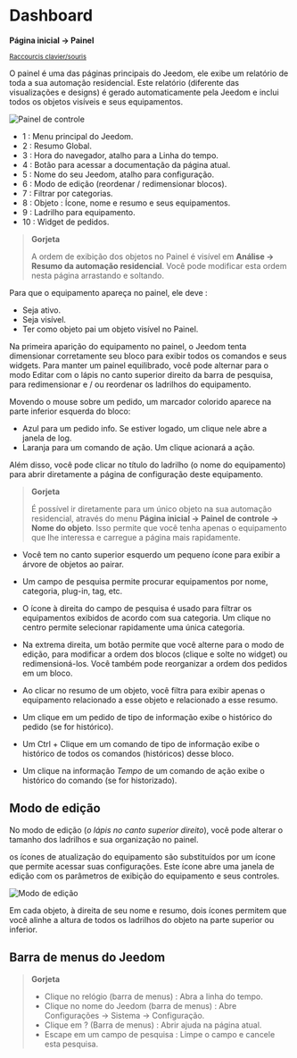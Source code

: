 # Dashboard
**Página inicial → Painel**

<small>[Raccourcis clavier/souris](shortcuts.md)</small>

O painel é uma das páginas principais do Jeedom, ele exibe um relatório de toda a sua automação residencial.
Este relatório (diferente das visualizações e designs) é gerado automaticamente pela Jeedom e inclui todos os objetos visíveis e seus equipamentos.

![Painel de controle](../images/doc-dashboard-legends.png)

- 1 : Menu principal do Jeedom.
- 2 : Resumo Global.
- 3 : Hora do navegador, atalho para a Linha do tempo.
- 4 : Botão para acessar a documentação da página atual.
- 5 : Nome do seu Jeedom, atalho para configuração.
- 6 : Modo de edição (reordenar / redimensionar blocos).
- 7 : Filtrar por categorias.
- 8 : Objeto : Ícone, nome e resumo e seus equipamentos.
- 9 : Ladrilho para equipamento.
- 10 : Widget de pedidos.

> **Gorjeta**
>
> A ordem de exibição dos objetos no Painel é visível em **Análise → Resumo da automação residencial**. Você pode modificar esta ordem nesta página arrastando e soltando.

Para que o equipamento apareça no painel, ele deve :
- Seja ativo.
- Seja visível.
- Ter como objeto pai um objeto visível no Painel.

Na primeira aparição do equipamento no painel, o Jeedom tenta dimensionar corretamente seu bloco para exibir todos os comandos e seus widgets.
Para manter um painel equilibrado, você pode alternar para o modo Editar com o lápis no canto superior direito da barra de pesquisa, para redimensionar e / ou reordenar os ladrilhos do equipamento.

Movendo o mouse sobre um pedido, um marcador colorido aparece na parte inferior esquerda do bloco:
- Azul para um pedido info. Se estiver logado, um clique nele abre a janela de log.
- Laranja para um comando de ação. Um clique acionará a ação.

Além disso, você pode clicar no título do ladrilho (o nome do equipamento) para abrir diretamente a página de configuração deste equipamento.

> **Gorjeta**
>
> É possível ir diretamente para um único objeto na sua automação residencial, através do menu **Página inicial → Painel de controle → Nome do objeto**.
> Isso permite que você tenha apenas o equipamento que lhe interessa e carregue a página mais rapidamente.

- Você tem no canto superior esquerdo um pequeno ícone para exibir a árvore de objetos ao pairar.
- Um campo de pesquisa permite procurar equipamentos por nome, categoria, plug-in, tag, etc.
- O ícone à direita do campo de pesquisa é usado para filtrar os equipamentos exibidos de acordo com sua categoria. Um clique no centro permite selecionar rapidamente uma única categoria.
- Na extrema direita, um botão permite que você alterne para o modo de edição, para modificar a ordem dos blocos (clique e solte no widget) ou redimensioná-los. Você também pode reorganizar a ordem dos pedidos em um bloco.

- Ao clicar no resumo de um objeto, você filtra para exibir apenas o equipamento relacionado a esse objeto e relacionado a esse resumo.

- Um clique em um pedido de tipo de informação exibe o histórico do pedido (se for histórico).
- Um Ctrl + Clique em um comando de tipo de informação exibe o histórico de todos os comandos (históricos) desse bloco.
- Um clique na informação *Tempo* de um comando de ação exibe o histórico do comando (se for historizado).


## Modo de edição

No modo de edição (*o lápis no canto superior direito*), você pode alterar o tamanho dos ladrilhos e sua organização no painel.

os ícones de atualização do equipamento são substituídos por um ícone que permite acessar suas configurações. Este ícone abre uma janela de edição com os parâmetros de exibição do equipamento e seus controles.

![Modo de edição](./images/EditDashboardModal.gif)

Em cada objeto, à direita de seu nome e resumo, dois ícones permitem que você alinhe a altura de todos os ladrilhos do objeto na parte superior ou inferior.

## Barra de menus do Jeedom

> **Gorjeta**
>
> - Clique no relógio (barra de menus) : Abra a linha do tempo.
> - Clique no nome do Jeedom (barra de menus) : Abre Configurações → Sistema → Configuração.
> - Clique em ? (Barra de menus) : Abrir ajuda na página atual.
> - Escape em um campo de pesquisa : Limpe o campo e cancele esta pesquisa.
